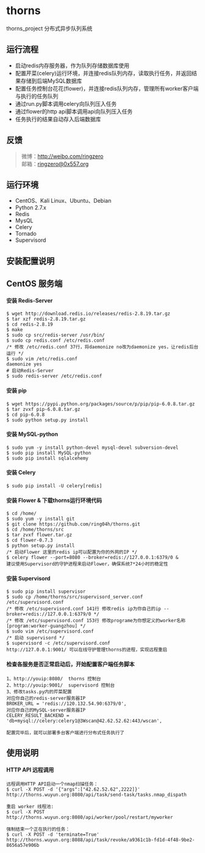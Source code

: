 # thorns
thorns_project 分布式异步队列系统

运行流程
-----------------------------------
* 启动redis内存服务器，作为队列存储数据库使用
* 配置芹菜(celery)运行环境，并连接redis队列内存，读取执行任务，并返回结果存储到后端MySQL数据库
* 配置任务控制台花花(flower)，并连接redis队列内存，管理所有worker客户端与执行的任务队列
* 通过run.py脚本调用celery向队列压入任务
* 通过flower的http api脚本调用api向队列压入任务
* 任务执行的结果自动存入后端数据库

反馈
-----------------------------------
> 微博：http://weibo.com/ringzero<br />
> 邮箱：ringzero@0x557.org<br />

运行环境
-----------------------------------
* CentOS、Kali Linux、Ubuntu、Debian
* Python 2.7.x
* Redis
* MysQL
* Celery
* Tornado
* Supervisord

安装配置说明
-----------------------------------
## CentOS 服务端

#### 安装 Redis-Server
	$ wget http://download.redis.io/releases/redis-2.8.19.tar.gz
	$ tar xzf redis-2.8.19.tar.gz
	$ cd redis-2.8.19
	$ make
	$ sudo cp src/redis-server /usr/bin/
	$ sudo cp redis.conf /etc/redis.conf
	/* 修改 /etc/redis.conf 37行，将daemonize no改为daemonize yes，让redis后台运行 */
	$ sudo vim /etc/redis.conf
	daemonize yes
	# 启动Redis-Server
	$ sudo redis-server /etc/redis.conf

#### 安装 pip
	$ wget https://pypi.python.org/packages/source/p/pip/pip-6.0.8.tar.gz
	$ tar zvxf pip-6.0.8.tar.gz
	$ cd pip-6.0.8
	$ sudo python setup.py install

#### 安装 MySQL-python
	$ sudo yum -y install python-devel mysql-devel subversion-devel
	$ sudo pip install MySQL-python
	$ sudo pip install sqlalcehemy

#### 安装 Celery
	$ sudo pip install -U celery[redis]

#### 安装 Flower & 下载thorns运行环境代码
	$ cd /home/
	$ sudo yum -y install git
	$ git clone https://github.com/ring04h/thorns.git
	$ cd /home/thorns/src
	$ tar zvxf flower.tar.gz
	$ cd flower-0.7.3
	$ python setup.py install
	/* 启动Flower 这里的redis ip可以配置为你的外网的IP */
	$ celery flower --port=8080 --broker=redis://127.0.0.1:6379/0 &
	建议使用Supervisord的守护进程来启动Flower，确保系统7*24小时的稳定性

#### 安装 Supervisord
	$ sudo pip install supervisor
	$ sudo cp /home/thorns/src/supervisord_server.conf /etc/supervisord.conf
	/* 修改 /etc/supervisord.conf 141行 修改redis ip为你自己的ip --broker=redis://127.0.0.1:6379/0 */
	/* 修改 /etc/supervisord.conf 153行 修改programe为你想定义的worker名称 [program:worker-guangzhou] */
	$ sudo vim /etc/supervisord.conf
	/* 启动 supervisord */
	$ supervisord -c /etc/supervisord.conf
	http://127.0.0.1:9001/ 可以在线守护管理thorns的进程，实现远程重启

#### 检查各服务是否正常启动后，开始配置客户端任务脚本
	1、http://youip:8080/  thorns 控制台
	2、http://youip:9001/  supervisord 控制台
	3、修改tasks.py内的芹菜配置
	对应你自己的redis-server服务器IP
	BROKER_URL = 'redis://120.132.54.90:6379/0',
	对应你自己的MySQL-server服务器IP
	CELERY_RESULT_BACKEND = 'db+mysql://celery:celery1@3Wscan@42.62.52.62:443/wscan',

	配置完毕后，就可以部署多台客户端进行分布式任务执行了

使用说明
-----------------------------------
#### HTTP API 远程调用
    远程调用HTTP API启动一个nmap扫描任务：
    $ curl -X POST -d '{"args":["42.62.52.62",2222]}' http://thorns.wuyun.org:8080/api/task/send-task/tasks.nmap_dispath
    
    重启 worker 线程池:
    $ curl -X POST http://thorns.wuyun.org:8080/api/worker/pool/restart/myworker
    
    强制结束一个正在执行的任务：
    $ curl -X POST -d 'terminate=True' http://thorns.wuyun.org:8088/api/task/revoke/a9361c1b-fd1d-4f48-9be2-8656a57e906b

